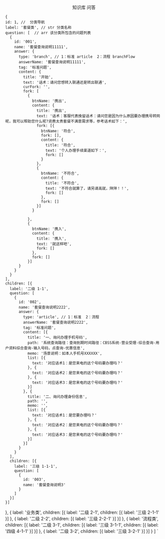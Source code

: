 <p align="center">
 知识库 问答
</p>

    {
    id: 1, //  分类导航
    label: '套餐类', // str 分类名称
    question: [  // arr 该分类所包含的问题列表
      {
        id: '001',
        name: '套餐查询说明11111',
        answer: {
          type: 'branch', // 1：标准 article  2：流程 branchFlow
          answerName: '套餐查询说明11111',
          tag: '标准问题',
          content: {
            title: '开始',
            text: '话术：请问您想转入联通还是转出联通',
            curFork: '',
            fork: [
              {
                btnName: '携出',
                content: {
                  title: '携出',
                  text: '话术：客服代表挽留话术：请问您是因为什么原因要办理携号转网呢，我可以帮助您什么呢?资费太贵套餐不满意需求等，参考话术如下：',
                  fork: [{
                    btnName: '符合',
                    fork: [],
                    content: {
                      title: '符合',
                      text: '个人办理手续渠道如下：',
                      fork: []
                    }
                  },
                  {
                    btnName: '不符合',
                    content: {
                      title: '不符合',
                      text: '不符合就算了，请另请高就，拜拜！！',
                      fork: []
                    },
                    fork: []
                  }]
                }

              },
              {
                btnName: '携入',
                content: {
                  title: '携入',
                  text: '就这样吧',
                  fork: []
                },
                fork: []
              }]
          }
        }
      }
    ],
    children: [{
      label: '二级 1-1',
      question: [
        {
          id: '002',
          name: '套餐查询说明2222',
          answer: {
            type: 'article', // 1：标准  2：流程
            answerName: '套餐查询说明2222',
            tag: '标准问题',
            content: [{
              title: '一、询问办理手机号码',
              path: '系统查询路径：查询到期时间路径：CBSS系统-营业受理-综合查询-用户资料综合查询-输入号码，点查询-优惠信息',
              memo: '场景说明：如本人手机号XXXXXX',
              list: [{
                text: '对应话术1：是您来电的这个号码要办理吗？'
              }, {
                text: '对应话术2：是您来电的这个号码要办理吗？'
              }, {
                text: '对应话术3：是您来电的这个号码要办理吗？'
              }]
            }, {
              title: '二、询问办理身份信息',
              path: '',
              memo: '',
              list: [{
                text: '对应话术1：是您要办理吗？'
              }, {
                text: '对应话术2：是您来电的这个号码要办理吗？'
              }, {
                text: '对应话术3：是您来电的这个号码要办理吗？'
              }]
            }]
          }
        }
      ],
      children: [{
        label: '三级 1-1-1',
        question: [
          {
            id: '003',
            name: '套餐查询说明3'
          }
        ]
      }]
    }]
  },
  {
    label: '业务类',
    children: [{
      label: '二级 2-1',
      children: [{
        label: '三级 2-1-1'
      }]
    }, {
      label: '二级 2-2',
      children: [{
        label: '三级 2-2-1'
      }]
    }]
  },
  {
    label: '流程类',
    children: [{
      label: '二级 3-1',
      children: [{
        label: '三级 3-1-1',
        children: [{
          label: '四级 4-1-1'
        }]
      }]
    }, {
      label: '二级 3-2',
      children: [{
        label: '三级 3-2-1'
      }]
    }]
  }
]
`
